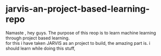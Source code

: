 # jarvis-an-project-based-learning-repo
Namaste , hey guys. The purpose of this reop is to learn machine learning through project based learning. 
<br>
for this i have taken JARVIS as an project to build, the amazing part is. i should learn while doing this stuff,
